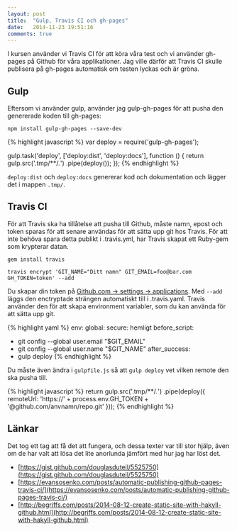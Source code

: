 ```yaml
---
layout: post
title:  "Gulp, Travis CI och gh-pages"
date:   2014-11-23 19:51:16
comments: true
---
```


I kursen använder vi Travis CI för att köra våra test och vi använder gh-pages
på Github för våra applikationer. Jag ville därför att Travis CI skulle
publisera på gh-pages automatisk om testen lyckas och är gröna.

## Gulp

Eftersom vi använder gulp, använder jag gulp-gh-pages för att pusha den
genererade koden till gh-pages:

```
npm install gulp-gh-pages --save-dev
```

{% highlight javascript %}
var deploy = require('gulp-gh-pages');

gulp.task('deploy', ['deploy:dist', 'deploy:docs'], function () {
  return gulp.src('.tmp/**/*.*')
    .pipe(deploy());
});
{% endhighlight %}

`deploy:dist` och `deploy:docs` genererar kod och dokumentation och lägger det
i mappen `.tmp/`.


## Travis CI

För att Travis ska ha tillåtelse att pusha till Github, måste namn, epost och
token sparas för att senare användas för att sätta upp git hos Travis. För att
inte behöva spara detta publikt i .travis.yml, har Travis skapat ett Ruby-gem som
krypterar datan.

```
gem install travis
```

```
travis encrypt 'GIT_NAME="Ditt namn" GIT_EMAIL=foo@bar.com GH_TOKEN=token' --add
```

Du skapar din token på [Github.com → settings → applications](https://github.com/settings/applications).
Med `--add` läggs den enctryptade strängen automatiskt till i .travis.yaml. Travis
använder den för att skapa environment variabler, som du kan använda för att sätta
upp git.

{% highlight yaml %}
env:
  global:
    secure: hemligt
before_script:
  - git config --global user.email "$GIT_EMAIL"
  - git config --global user.name "$GIT_NAME"
after_success:
  - gulp deploy
{% endhighlight %}

Du måste även ändra i `gulpfile.js` så att `gulp deploy` vet vilken remote den
ska pusha till.

{% highlight javascript %}
return gulp.src('.tmp/**/*.*')
  .pipe(deploy({
    remoteUrl: 'https://' + process.env.GH_TOKEN + '@github.com/anvnamn/repo.git'
  }));
{% endhighlight %}


## Länkar

Det tog ett tag att få det att fungera, och dessa texter var till stor hjälp,
även om de har valt att lösa det lite anorlunda jämfört med hur jag har löst det.

* [https://gist.github.com/douglasduteil/5525750](https://gist.github.com/douglasduteil/5525750)
* [https://evansosenko.com/posts/automatic-publishing-github-pages-travis-ci/](https://evansosenko.com/posts/automatic-publishing-github-pages-travis-ci/)
* [http://begriffs.com/posts/2014-08-12-create-static-site-with-hakyll-github.html](http://begriffs.com/posts/2014-08-12-create-static-site-with-hakyll-github.html)
